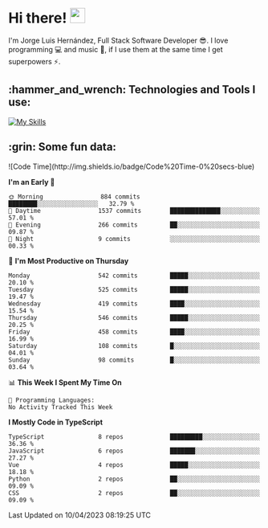 <h1 align="left">
 <abc>
  <br>Hi there! <img src="https://user-images.githubusercontent.com/42378118/110234147-e3259600-7f4e-11eb-95be-0c4047144dea.gif" width="30"><br>
 </abc>
</h1>

I'm Jorge Luis Hernández, Full Stack Software Developer :sunglasses:. I love programming :computer: and music :musical_score:, if I use them at the same time I get superpowers :zap:. 


<h2 align="left">:hammer_and_wrench: Technologies and Tools I use:</h2>

[![My Skills](https://skillicons.dev/icons?i=js,ts,html,css,py,vue,react,next,nest,postgres,mysql)](https://skillicons.dev)

<h2 align="left">:grin: Some fun data:</h2>
<!--START_SECTION:waka-->
![Code Time](http://img.shields.io/badge/Code%20Time-0%20secs-blue)

**I'm an Early 🐤** 

```text
🌞 Morning                884 commits         ████████░░░░░░░░░░░░░░░░░   32.79 % 
🌆 Daytime                1537 commits        ██████████████░░░░░░░░░░░   57.01 % 
🌃 Evening                266 commits         ██░░░░░░░░░░░░░░░░░░░░░░░   09.87 % 
🌙 Night                  9 commits           ░░░░░░░░░░░░░░░░░░░░░░░░░   00.33 % 
```
📅 **I'm Most Productive on Thursday** 

```text
Monday                   542 commits         █████░░░░░░░░░░░░░░░░░░░░   20.10 % 
Tuesday                  525 commits         █████░░░░░░░░░░░░░░░░░░░░   19.47 % 
Wednesday                419 commits         ████░░░░░░░░░░░░░░░░░░░░░   15.54 % 
Thursday                 546 commits         █████░░░░░░░░░░░░░░░░░░░░   20.25 % 
Friday                   458 commits         ████░░░░░░░░░░░░░░░░░░░░░   16.99 % 
Saturday                 108 commits         █░░░░░░░░░░░░░░░░░░░░░░░░   04.01 % 
Sunday                   98 commits          █░░░░░░░░░░░░░░░░░░░░░░░░   03.64 % 
```


📊 **This Week I Spent My Time On** 

```text
💬 Programming Languages: 
No Activity Tracked This Week
```

**I Mostly Code in TypeScript** 

```text
TypeScript               8 repos             █████████░░░░░░░░░░░░░░░░   36.36 % 
JavaScript               6 repos             ███████░░░░░░░░░░░░░░░░░░   27.27 % 
Vue                      4 repos             █████░░░░░░░░░░░░░░░░░░░░   18.18 % 
Python                   2 repos             ██░░░░░░░░░░░░░░░░░░░░░░░   09.09 % 
CSS                      2 repos             ██░░░░░░░░░░░░░░░░░░░░░░░   09.09 % 
```




 Last Updated on 10/04/2023 08:19:25 UTC
<!--END_SECTION:waka-->

